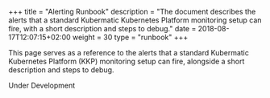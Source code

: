 +++
title = "Alerting Runbook"
description = "The document describes the alerts that a standard Kubermatic Kubernetes Platform monitoring setup can fire, with a short description and steps to debug."
date = 2018-08-17T12:07:15+02:00
weight = 30
type = "runbook"
+++

This page serves as a reference to the alerts that a standard Kubermatic Kubernetes Platform (KKP) monitoring setup can fire, alongside a short description and steps to debug.

Under Development